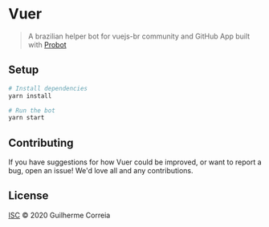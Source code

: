 # Vuer

> A brazilian helper bot for vuejs-br community and GitHub App built with [Probot](https://github.com/probot/probot)

## Setup

```sh
# Install dependencies
yarn install

# Run the bot
yarn start
```

## Contributing

If you have suggestions for how Vuer could be improved, or want to report a bug, open an issue! We'd love all and any contributions.

## License

[ISC](LICENSE) © 2020 Guilherme Correia
